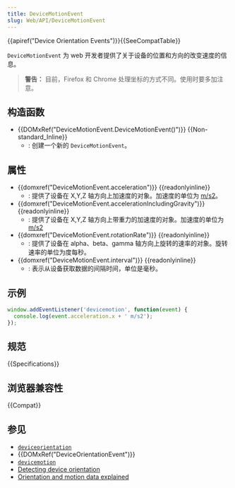 ```yaml
---
title: DeviceMotionEvent
slug: Web/API/DeviceMotionEvent
---
```


{{apiref("Device Orientation Events")}}{{SeeCompatTable}}

`DeviceMotionEvent` 为 web 开发者提供了关于设备的位置和方向的改变速度的信息。

> **警告：** 目前，Firefox 和 Chrome 处理坐标的方式不同。使用时要多加注意。

## 构造函数

- {{DOMxRef("DeviceMotionEvent.DeviceMotionEvent()")}} {{Non-standard_Inline}}
  - : 创建一个新的 `DeviceMotionEvent`。

## 属性

- {{domxref("DeviceMotionEvent.acceleration")}} {{readonlyinline}}
  - : 提供了设备在 X,Y,Z 轴方向上加速度的对象。加速度的单位为 [m/s2](https://en.wikipedia.org/wiki/Meter_per_second_squared)。
- {{domxref("DeviceMotionEvent.accelerationIncludingGravity")}} {{readonlyinline}}
  - : 提供了设备在 X,Y,Z 轴方向上带重力的加速度的对象。加速度的单位为 [m/s2](https://en.wikipedia.org/wiki/Meter_per_second_squared)
- {{domxref("DeviceMotionEvent.rotationRate")}} {{readonlyinline}}
  - : 提供了设备在 alpha、beta、gamma 轴方向上旋转的速率的对象。旋转速率的单位为度每秒。
- {{domxref("DeviceMotionEvent.interval")}} {{readonlyinline}}
  - : 表示从设备获取数据的间隔时间，单位是毫秒。

## 示例

```js
window.addEventListener('devicemotion', function(event) {
  console.log(event.acceleration.x + ' m/s2');
});
```

## 规范

{{Specifications}}

## 浏览器兼容性

{{Compat}}

## 参见

- [`deviceorientation`](/zh-CN/docs/Web/API/Window/deviceorientation_event)
- {{DOMxRef("DeviceOrientationEvent")}}
- [`devicemotion`](/zh-CN/docs/Web/API/Window/devicemotion_event)
- [Detecting device orientation](/zh-CN/docs/WebAPI/Detecting_device_orientation)
- [Orientation and motion data explained](/zh-CN/DOM/Orientation_and_motion_data_explained)
